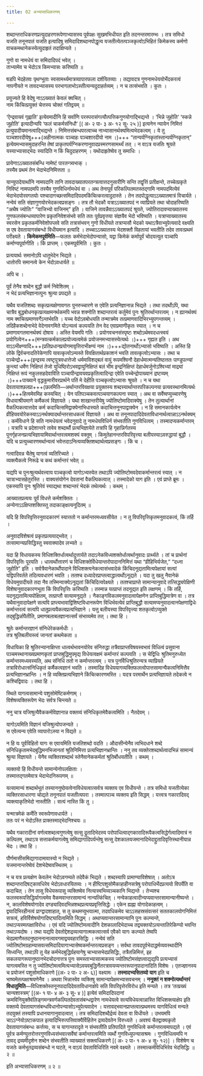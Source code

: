 ```yaml
---
title: 02 अभ्यासाधिकरणम्

---
```


शब्दान्तराधिकरणप्रत्युदाहरणरूपेणाभ्यासस्य पूर्वपक्षः सुखमभिधीयत इति तदनन्तरमारम्भः । तत्र समिधो यजति तनूनपातं यजति इत्यादिषु समिदादिशब्दानपोद्धृत्य यजतीत्येतत्पञ्जकृत्वोऽभिहितं किमेकस्य कर्मणो वाचकमथानेकस्येत्युदाहृतं तदाक्षिप्यते ।

गुणो वा नामधेयं वा समिदादिपदं भवेत् ।  
ताभ्यामेव च भेदोऽत्र किमभ्यासः करिष्यति ॥  


षडपि भेदहेतवः पृथग्भूताः स्वसामर्थ्यमात्रव्यापारफला दर्शयितव्याः । तद्यावदत्र गुणनामधेययोर्भेदकरत्वं नापनीयते न तावदभ्यासस्य परभागलाभोऽस्तीत्यन्यदुदाहर्तव्यम् । न च तत्संभवति । कुतः ।

प्रयुज्यते हि वेदेषु नाऽऽख्यातं केवलं क्वचित् ।  
नाम किंचित्प्रयुक्तं चेत्तस्य चोक्तं गतिद्वयम् ॥  


‘ऐन्द्रवायवं गृह्णाति’ इत्येवमादीनि हि सर्वाणि परस्परासंगत्यौत्पत्तिकगुणयोगाद्भिद्यन्ते । ‘भिन्ने जुहोति’ ‘स्कन्ने जुहोति’ इत्यादीन्यपि ‘फलं चाकर्मसंनिधौ’ \[( अ॰ २ पा॰ ३ अ॰ १२ सू॰ २५ )\]  इत्यनेन न्यायेन निमित्तं प्रत्युपादीयमानत्वाद्भिद्यन्ते । निमित्तसंबन्धपरत्वाच्च नाभ्यासानर्थक्यमित्यभेदकत्वम् । ये तु पञ्चशारदीयेषु+++(अहीनात्मकः पञ्चाहः पञ्चशारदीयो नाम ।)+++ “तान्पर्यग्निकृतांस्तान्पर्यग्निकृतान्” इत्येवमभ्यासमुदाहरन्ति तेषां प्राकृतपर्यग्निकरणानुवादप्रस्मरणसामर्थ्यं तत् । न वाऽत्र यजतिः श्रूयते यस्याभ्यासाद्भेदः स्यादिति न किं चिदुदाहरणम् । यथोदाहृतेष्वेव तु समाधिः ।

प्रायेणाऽऽख्यातसंबन्धि नामेष्टं पारतन्त्र्यभाक् ।  
तस्यैव प्रथमं तेन भेदाभेदनिमित्तता ॥  


यान्युपादेयार्थानि नामपदानि तानि तावदाख्यातपरतन्त्रत्वात्तदनुसारीणि सन्ति तद्वृत्तिं प्रतीक्षन्ते, तच्चेत्प्रकृते निविष्टं नामपदमपि तस्यैव गुणविधिर्नामधेयं वा । अथ तेनापूर्वं परिकल्पितमतस्तद्गामि नामपदमित्येवं भेदाभेदयोरवगतयोः पश्चादागच्छत्समिदादिपदमकिंचित्करत्वादुदास्ते । तेन तदपोद्धृत्याऽऽख्यातमात्रं विचार्यते । नन्वेवं सति संज्ञागुणयोरभेदकत्वप्रसङ्गः । तत्र तौ भेदकौ यत्राऽऽख्यातपदं न व्याप्रियते तथा चोदाहरिष्यति “अथैष ज्योतिः” “वाजिभ्यो वाजिनम्” इति । वाजिने तावन्नैवाऽऽख्यातपदं श्रूयते, ज्योतिरादावप्याख्यातस्य गुणफलसंबन्धव्यापारेण प्रकृतनिवेशसंभवे सति ततः पूर्वप्रवृत्तया संज्ञयैव भेदो भविष्यति । यत्राप्याख्यातस्य स्वरसेन प्रकृतकर्मनिवेशोपप्लवे सति तत्रासंभवन् गुणो विधीयते तत्राप्यसौ भेदको यथाऽत्रैवाभ्युपेत्यवादे वक्ष्यति स एष देवतायागसंबन्धो विधीयमान इत्यादि । तच्चाऽऽख्यातस्य भेदशक्तौ विहतायां भवतीति तदेव तावत्प्रथमं परीक्ष्यते । **किमेकमपूर्वमिति**—फलतः कर्मभेदाभेदोपन्यासो, यद्वा किमेकं कर्मापूर्वं चोदयत्युत पञ्चापि कर्माण्यपूर्वाणीति । किं प्राप्तम् । एकमपूर्वमिति । कुतः ।

प्रत्ययार्थः समानोऽपि धातुभेदेन भिद्यते ।  
धातोरपि समानत्वे केन भेदोऽवधार्यते ॥  


अपि च ।

पूर्वं तेनैव शब्देन बुद्धौ कर्म निवेशितम् ।  
न भेदं प्रत्यभिज्ञानात्पुनः श्रुत्या प्रपद्यते ॥  


यथैव यजतिशब्दः सकृत्प्रत्यक्षेणावगतः पुनरुच्चारणे स एवेति प्रत्यनिज्ञानान्न भिद्यते । तथा तदर्थोऽपि, यथा चात्रैव बुद्धबोधनकृत्प्रत्यक्षमनर्थकमपि भवन्न शक्नोति शब्दान्तरत्वं कर्तुमेवं पुनः श्रुतिरर्थान्तरत्वम् । न ह्यानर्थक्यं नाम क्वचित्प्रमाणवर्गेऽन्तर्भवति । यच्च वेदोऽवबोधयति तन्मात्रमेव तत्प्रमाणवादिभिरभ्युपगन्तव्यम् । तदिहैकशब्देनाभेदे वेदेनावगमिते योऽन्यत्वं कल्पयति तेन वेद एवाप्रमाणीकृतः स्यात् । न च प्रमाणावगतमानर्थक्यं दोषाय । अस्ति वेयमपि गतिः । प्रयोगवचनसंस्पृष्टः शब्दोऽर्थमवदधत्स्वयं प्रयोगित्वेन+++(मन्त्रवत्कर्मकालप्रयोज्यत्वमेकं प्रयोजनमभ्यासस्येत्यर्थः ।)+++ गृह्यत इति । अथ वाऽऽभीक्ष्ण्यादि+++(प्रतिप्रधानप्रयोगमावृत्तिराभीक्ष्ण्यं नाम ।)+++द्योतनार्थोऽभ्यासो भविष्यति । अस्ति हि लोके द्विर्वचनादतिरेकेणापि यावत्कृत्वोऽम्यस्ते विवक्षितार्थप्रकाशनं भवति तावत्कृत्वोऽभ्यासः । तथा च पञ्चेन्द्रो+++(इन्द्रस्य त्वष्टृपुत्रवधात्तेजो धर्ममाविशद्बलं वायुं रूपमश्विनौ देहार्धमात्मन्यतिष्ठत्ततः पाण्डुपत्न्यां कुन्त्यां धर्मेण निक्षिप्तं तेजो युधिष्ठिरोऽभवद्वायुनिक्षिप्तं बलं भीम इन्द्रनिक्षिप्तं देहार्धमर्जुनोऽश्विभ्यां माद्र्यां निक्षिप्तं रूपं नकुलसहदेवाविति पञ्चापीन्द्रावयवप्रकृतित्वादिन्द्रा एवेति पच्चेन्द्रोपाख्यानं द्रष्टव्यम् ।)+++पाख्याने वृद्धकुमारीवरप्रार्थने पतिं मे देहीति पञ्चकृत्वोऽभ्यासः श्रूयते । न च यथा देवतायाश्छलप्रा+++(छलमिति—अर्थान्तरविवक्षया प्रयुक्तस्य शब्दस्यार्थान्तरपरिकल्पनया प्रत्यवस्थानमित्यर्थः ।)+++हित्वमेवमिह कस्यचित् । येन पतिपञ्चकवत्पञ्चयागकल्पना स्यात् । अथ वा सर्वेष्वप्युच्चारणेषु विधावाश्रीयमाणे कर्मैकत्वं विज्ञायते । यथा शाखान्तरीयेषु ज्योतिष्टोमादिवाक्येषु । तेन तुल्यार्थानां वैकल्पिकत्वात्तदेव कर्म कदाचित्समिद्वाक्येनाभिधास्यते कदाचित्तनूनपाद्वाक्येन । न हि समानकार्यत्वेन व्रीहियवयोरेकस्याऽऽनर्थक्यादर्थान्तरसाधकत्वं विज्ञायते । अथ वा तनूनपादादिदेवताविधानार्थत्वान्नाऽऽनर्थक्यम् । कर्मविधाने हि सति नामधेयत्वं भवेदनुवादे तु नामधेयविधिर्न संभवतीति गुणविधित्वम् । तस्मादप्यकर्मान्तरम् । यत्रापि च प्रदेशान्तरे तावेव शब्दार्थौ प्रत्यभिज्ञायेते तत्रापि हि गृहान्निर्गतस्य पुनर्गृहजनप्रत्यभिज्ञायामिवार्थान्तरत्वमशक्यं वक्तुम् । किमुतेहानन्तरविपरिवृत्त्या बलीयस्याऽवरुद्धायां बुद्धौ । यदि च प्रत्युच्चारणमर्थान्यत्वं भवेत्तदाऽनित्यव्यक्तिशब्दार्थत्वप्रसङ्गः । किं च ।

गत्वादिवन्न चैतेषु यागत्वं व्यतिरिच्यते ।  
व्यक्त्यैकत्वे निरूढे च कथं कर्मान्तरं भवेत् ॥  


यद्यपि च पुनःश्रुत्यर्थवत्त्वाय पञ्चकृत्वो यागोऽभ्यस्येत तथाऽपि ज्योतिष्टोमवदेवाकर्मान्तरत्वं स्यात् । न चात्राभ्यासहेतुरस्ति । वाक्यसंयोगेन देवतानां वैकल्पिकत्वात् । तस्मादेको याग इति । एवं प्राप्ते ब्रूमः । एकस्यापि पुनः श्रुतिरेवं स्याद्यथा शब्दान्तरं भेदकं तथेत्यर्थः । कथम् ।

आख्यातप्रत्ययः पूर्वं विधत्ते कर्मशक्तितः ।  
अन्येनाऽऽक्षिप्तशक्तिस्तु तदाकाङ्क्षत्यनूदितम् ॥  


यदि हि विपरिवृत्तिरनुवादकारणं स्यात्ततो न कर्मान्तरमध्यवसीयेत । न तु विपरिवृत्तिकृतमनुवादकत्वं, किं तर्हि ।

अनुवादविशेषत्वं प्रकृतप्रत्ययाद्भवेत् ।  
तत्सामान्यप्रसिद्धिस्तु स्ववाक्यादेव लभ्यते ॥  


यदा हि विधायकस्य विधिशक्तिर्धात्वर्थादुत्तार्यते तदाऽनेकविध्यशक्तेर्धात्वर्थानुवादः प्रार्थ्यते । तां च प्रार्थनां विपरिवृत्तिः पूरयति । धात्वर्थोत्तारणं च विधिशक्तेर्विधेयान्तरोपादाननिमित्तं यथा “व्रीहिभिर्यजेत,” “दध्ना जुहोति” इति । सर्वत्रैवानेकार्थोपादाने विधिशक्त्यनेकत्वासंभवादेकं किंचिदनूद्यतामित्यपेक्षायां सत्यां यद्विपरिवर्तते तदित्यवधारणं भवति । ततश्च दध्यादेरप्राप्तत्वाद्धात्वर्थोऽनूद्यते । यदा तु खलु नैवानेकं विधेयमुपादीयते तदा नैव तस्मिन्वाक्येऽनूद्यतां किंचिदित्यपेक्ष्यते । ततश्चाप्राप्ते सामान्यानुवादे तत्सिद्ध्यपेक्षिणी विशेषानुवादकारणभूता किं विपरिवृत्तिः करिष्यति । तस्मान्न यत्प्राप्तं तदनूद्यत इति लक्षणम् । किं तर्हि, यदनूद्यतामित्यपोक्षितम्, तत्प्राप्तौ सत्यामनूद्यते । नैकाङ्गविकलमनुवादत्वापेक्षणेन प्राप्तिबुद्धिमात्रेण वा । तत्र यथैवानुवादापेक्षणे सत्यपि प्राप्त्यभावाद्विशिष्टविधानरूपेण विधिर्भवत्येवं प्राप्तिबुद्धौ सत्यामप्यनुवादत्वानपेक्षणाद्विधेः कर्मान्तरत्वं सत्यपि धातुप्रत्ययैकत्वप्रत्यभिज्ञाने । यत्तु बलीयस्या विपरिवृत्त्या शतकृत्वोऽप्युक्ते तद्बुद्धिर्न्नापैतीति, प्रमाणबलाबलज्ञानात्सर्वं संभाव्यमेव तत् । तथा हि ।

श्रुतेः कर्मान्तरज्ञानं संनिधेरेककर्मधीः ।  
तत्र श्रुतिबलीयस्त्वं जानतां कथमेकता ॥  


विधायिका हि श्रुतिरन्यानाक्षिप्ता धात्वर्थभावनयोरेव संनिरुद्धा तत्रैवाप्राप्तविषयस्वभावं विधित्वं प्रसुवाना पञ्चमस्थानाख्यप्रमाणकृतां प्राप्तबुद्धिमुपमृद्य विधेयत्वक्षमं कर्मान्तरं कल्पयति । स चेद्विधिः श्रुतिमनुरुध्येत कर्मान्तरमध्यवस्यति, अथ संनिधिं ततो न कर्मान्तरत्वम् । यत्र पुनर्विधिश्रुतिरन्यत्र व्याप्रियते तत्राविरोधात्संनिधिकृतं कर्मैकत्वज्ञानं भवति । तस्मादिह विधेययागव्यक्तिफलत्वोपात्तसामान्यैकत्वनिमित्तैव प्रत्यभिज्ञानभ्रान्तिः । न हि व्यक्तिप्रत्यभिज्ञाने किंचित्कारणमस्ति । यदत्र परमार्थेन प्रत्यभिज्ञायते तदेकत्वे न कश्चिद्विवादः । तथा हि ।

स्थिते यागत्वसामान्ये पशुसोमेष्टिकर्मणाम् ।  
विशेषव्यक्तिरूपेण भेदः सर्वत्र चिन्त्यते ॥  


ननु चात्र यजिश्रुत्यैवैककर्मविज्ञानान्न वक्तव्यं संनिधिकृतमेवैकत्वमिति । नैतदेवम् ।

यागोऽयमिति विज्ञानं यजिश्रुत्योपजन्यते ।  
स एवेत्यन्य एवेति व्यापारोऽस्या न विद्यते ॥  


न हि यः पूर्वविहितो यागः स एवायमिति यजतिशब्दो वदति । औदासीन्येनैव त्वभिदधाने शब्दे संनिधिकृतामभेदबुद्धिमनभिजानतां श्रुतिनिमित्ता प्रत्यभिज्ञानभ्रान्तिः । ननु तव व्यक्तेरशब्दार्थत्वादभिन्नं सामान्यं श्रुत्या विज्ञायते । येनैव व्यक्तिरशब्दार्थ स्तेनैवानेककर्मतां श्रुतिर्बोधयतीति । कथम् ।

व्यक्तयो हि विधीयन्ते सामान्येनोपलक्षिताः ।  
तस्मात्तद्गतमेवात्र भेदाभेदनिरूपणम् ॥  


यत्सामान्यं शब्दार्थभूतं तस्याननुष्ठेयत्वेनाविधेयत्वात्सर्वत्र व्यक्तय एव विधीयन्ते । तत्र समिधो यजतीत्येका व्यक्तिरसाधारणा चोद्यते तनूनपातं यजतीत्यपरा । तस्मात्पञ्च व्यक्तय इति सिद्धम् । यत्त्वत्र गकारादिवद् व्यक्त्याकृतिभेदो नास्तीति । सत्यं नास्ति किं तु ।

यन्मात्रमेकं कर्मेति स्वरूपेणावधार्यते ।  
ततः परं न भेदोऽस्ति प्राक्तस्माद्भेदनिश्चयः ॥  


यथैव गकारादीनां वर्णत्वशब्दत्वगुणत्वेषु सत्सु द्रुतादिभेदस्य परोपाधित्वाद्गकारादिरूपैकत्वसिद्धेर्गत्वादिमात्रं न कल्पितम्, तथाऽत्र सत्ताकर्मयागत्वेषु समिद्यागादिपर्यन्तेषु सत्सु देशकालयजमानादिभेदाद्द्रुतादिवृत्तिस्थानीयान्न भेदः । तथा हि ।

पौर्णमासीसमिद्यागादामावास्यो न भिद्यते ।  
यजमानान्तरेष्वेवं देशभेदेष्ववस्थितम् ॥  


न च यत्र प्रत्यक्षेण केवलेन भेदोऽवगम्यते तदेवैकं भिद्यते । शब्दस्यापि प्रामाण्याविशेषात् । अतोऽत्र शब्दान्तरादिषट्कावधिरेव भेदोऽवधारयितव्यः । न हीष्टिपशुसोमैकाहाहीनसत्रेषु परोपाधिर्भेदप्रत्ययो विपर्येति वा कदाचित् । तेन तासु विधेयरूपासु व्यक्तिष्वेव नित्यास्वभिव्यञ्चकानि भिद्यन्ते । तेभ्यश्च फलस्वरूपसिद्धिर्यागत्वमेव वैकमवान्तरसामान्यं नान्यत्किंचित् । नन्वेकाहत्वादीन्यप्यवान्तरसामान्यानीष्यन्ते । न, कालविशेषयोगादेव दण्ड्यादिवदभिन्नशब्दप्रत्ययप्रवृत्तिसिद्धेः । एकेन ह्यह्ना योगादेकाहत्वम् । द्व्यादिभिरहीनत्वं प्राग्द्वादशाहात्, स तु कथमप्युभयात्मा, तदवधिकमेव चाऽऽसहस्रसंवत्सरं सततकालयोगनिमित्तं सत्रत्वं, हविर्विशेषयोगादिष्ट्यादित्वमिति सिद्धम् । अथाप्यवान्तरसामान्यानि पुनः कल्प्यन्ते, तथाऽप्यस्मत्पक्षाविरोधः । एवं यदि ज्योतिष्टोमत्वादीनि देशकालादिभेदाच्च तद्व्यक्तयोऽत्यन्तातिरेकिण्यो भवन्ति तथाऽप्यदोषः । तथा यद्यपि देवतोद्देशद्रव्यत्यागात्मकत्वात्सर्व एवैको यागः कल्प्यते तेष्वपि भेदप्रमाणैस्तदनुष्ठाननानात्वावगमाद्व्यवहारसिद्धिः । नन्वेवं सति ज्योतिष्टोमग्रहाम्यासवत्समिदादियागाभ्यासेष्वकर्मान्तरत्वप्रसङ्ग । सर्वथा तावदपूर्वभेदाद्धर्मव्यवस्थादीनि सिध्यन्ति, तथाऽपि तु येह कर्मभेदबुद्धिर्ग्रहयागेषु चाभ्यासभेदप्रसिद्धिः, तत्रैतन्निमित्तं, इह सकलयागरूपानुष्ठानभेदचोदनात्तत्र पुनः समस्ताभ्यासात्मकस्य ज्योतिष्टोमसंज्ञत्वाद्यद्यपि प्रत्यभ्यासं यागत्वमस्ति न तु ज्योतिष्टोमत्वमित्यभ्यासेऽवयवबुद्धिर्नेतरत्रावयव्यन्तररूपानुपादानादिति विशेषः । एतज्ज्ञानस्य च प्रयोजनं पशुसोमाधिकरणे \[(अ॰ २ पा॰ २ अ॰ ६)\]  वक्ष्यामः । **तस्मादभ्यसितव्यो याग** इति च भाष्यमेतत्पक्षाश्रयणेनैव । अथवा भिन्नास्वेव व्यक्तिषु सामान्यापेक्षमभ्यासवचनम् । **ननूक्तं न शक्नोत्यर्थान्तरं विधातुमिति**—विधिशक्तेस्तनूनपादादिदेवताविधानाक्षेपे सति विपरिवृत्तेरविरोध इति मन्यते । तत्र ‘तत्प्रख्यं चान्यशास्त्रम्’ \[(अ॰ १ पा॰ ४ अ॰ ३ सू॰ ४ )\]  इत्येवं समिदादिपदानां क्रमविनियुक्तैवंलिङ्गमन्त्रवर्णकल्पितदेवतासंबन्धद्वारेण नामधेयत्वे सत्यविधेयत्वान्नास्ति विधिशक्त्याक्षेप इति वक्तव्ये देवतायागसंबन्धविधानोपन्यासोऽभ्युपेत्यवादेन । यत्तावद्भवानप्राप्तत्वात्प्रथमस्य यागविधित्वं मन्यते तदयुक्तं तस्यापि प्रधानयागानुवादत्वात् । तत्र समिदादिशब्दैर्द्रव्यं देवता वा विधीयते । उभयमपि चाऽऽग्नेयोऽष्टाकपाल इत्यादिभिरुत्पत्तिवाक्यैर्विहितेन द्रव्यदेवतेन विरुध्यते । अवश्यं चैतद्वाक्यकृतो देवतायागसंबन्धः कर्त्तव्यः, स च यागान्तरादृते न संभवतीति प्रतिपादिते गुणविधित्वे कर्मान्तरत्वमापद्यते । एवं पूर्वत्र कर्मण्युत्तरोत्तरगुणविध्यसंभवात्सर्वेषां कर्मान्तरत्वमिति व्यर्थो गुणविध्युपन्यासश्रमः । गुणविधित्वमपि न तावद् द्रव्यमीदृशेन शब्देन संभवतीति व्याख्यातं सक्त्वधिकरणे \[( अ॰ २ पा॰ १ अ॰ ४ सू॰ १२)\]  । विशेषेण च यजतेः कर्मभूतद्रव्यसंबन्धो न घटते, न वाऽयं देवताविधिरिति नवमे वक्ष्यते । तस्मात्कर्मविधिभिरेव भेदसिद्धिः ॥ २ ॥

इति अभ्यासाधिकरणम् ॥ २ ॥
